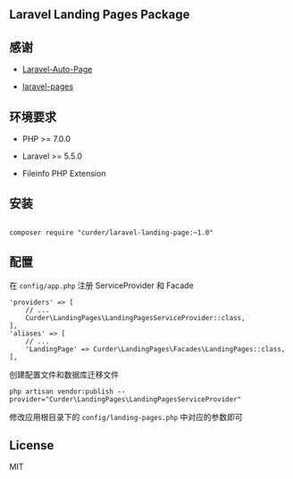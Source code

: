 ## Laravel Landing Pages Package

## 感谢

* [Laravel-Auto-Page](https://github.com/Mombuyish/Laravel-Auto-Page)

* [laravel-pages](https://github.com/Jeroen-G/laravel-pages)

## 环境要求

* PHP >= 7.0.0

* Laravel >= 5.5.0

* Fileinfo PHP Extension

## 安装

```

composer require "curder/laravel-landing-page:~1.0"
```

## 配置

在 `config/app.php` 注册 ServiceProvider 和 Facade

```
'providers' => [
    // ...
    Curder\LandingPages\LandingPagesServiceProvider::class,
],
'aliases' => [
    // ...
    'LandingPage' => Curder\LandingPages\Facades\LandingPages::class,
],

```

创建配置文件和数据库迁移文件
```
php artisan vendor:publish --provider="Curder\LandingPages\LandingPagesServiceProvider"
```

修改应用根目录下的 `config/landing-pages.php` 中对应的参数即可


## License

MIT
